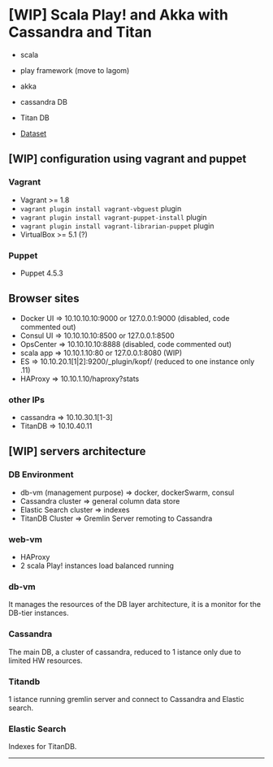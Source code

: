# [WIP] Scala Play! and Akka with Cassandra and Titan

- scala
- play framework (move to lagom)
- akka
- cassandra DB
- Titan DB

- [Dataset](https://archive.ics.uci.edu/ml/datasets/Movie)

## [WIP] configuration using vagrant and puppet

### Vagrant

- Vagrant >= 1.8
- `vagrant plugin install vagrant-vbguest` plugin
- `vagrant plugin install vagrant-puppet-install` plugin
- `vagrant plugin install vagrant-librarian-puppet` plugin 
- VirtualBox >= 5.1 (?)

### Puppet

- Puppet 4.5.3

## Browser sites

- Docker UI => 10.10.10.10:9000 or 127.0.0.1:9000 (disabled, code commented out)
- Consul UI => 10.10.10.10:8500 or 127.0.0.1:8500
- OpsCenter => 10.10.10.10:8888 (disabled, code commented out)
- scala app => 10.10.1.10:80    or 127.0.0.1:8080 (WIP)
- ES        => 10.10.20.1[1|2]:9200/_plugin/kopf/  (reduced to one instance only .11)
- HAProxy   => 10.10.1.10/haproxy?stats

### other IPs

- cassandra => 10.10.30.1[1-3]
- TitanDB   => 10.10.40.11

## [WIP] servers architecture

### DB Environment

- db-vm (management purpose) => docker, dockerSwarm, consul
- Cassandra cluster => general column data store
- Elastic Search cluster => indexes
- TitanDB Cluster => Gremlin Server remoting to Cassandra

### web-vm

- HAProxy
- 2 scala Play! instances load balanced running


### db-vm

It manages the resources of the DB layer architecture, it is a monitor for the DB-tier instances.

### Cassandra

The main DB, a cluster of cassandra, reduced to 1 istance only due to limited HW resources.

### Titandb

1 istance running gremlin server and connect to Cassandra and Elastic search.

### Elastic Search

Indexes for TitanDB.

--------------------------
